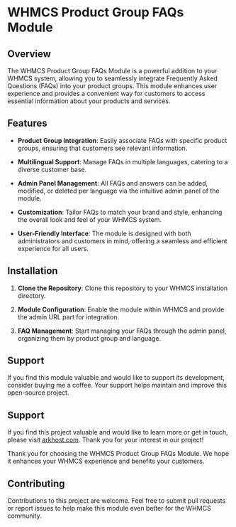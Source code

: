 # WHMCS Product Group FAQs Module

## Overview

The WHMCS Product Group FAQs Module is a powerful addition to your WHMCS system, allowing you to seamlessly integrate Frequently Asked Questions (FAQs) into your product groups. This module enhances user experience and provides a convenient way for customers to access essential information about your products and services.

## Features

- **Product Group Integration**: Easily associate FAQs with specific product groups, ensuring that customers see relevant information.

- **Multilingual Support**: Manage FAQs in multiple languages, catering to a diverse customer base.

- **Admin Panel Management**: All FAQs and answers can be added, modified, or deleted per language via the intuitive admin panel of the module.

- **Customization**: Tailor FAQs to match your brand and style, enhancing the overall look and feel of your WHMCS system.

- **User-Friendly Interface**: The module is designed with both administrators and customers in mind, offering a seamless and efficient experience for all users.

## Installation

1. **Clone the Repository**: Clone this repository to your WHMCS installation directory.

2. **Module Configuration**: Enable the module within WHMCS and provide the admin URL part for integration.

3. **FAQ Management**: Start managing your FAQs through the admin panel, organizing them by product group and language.

## Support

If you find this module valuable and would like to support its development, consider buying me a coffee. Your support helps maintain and improve this open-source project.

## Support

If you find this project valuable and would like to learn more or get in touch, please visit [arkhost.com](https://www.arkhost.com). Thank you for your interest in our project!

Thank you for choosing the WHMCS Product Group FAQs Module. We hope it enhances your WHMCS experience and benefits your customers.

## Contributing

Contributions to this project are welcome. Feel free to submit pull requests or report issues to help make this module even better for the WHMCS community.
